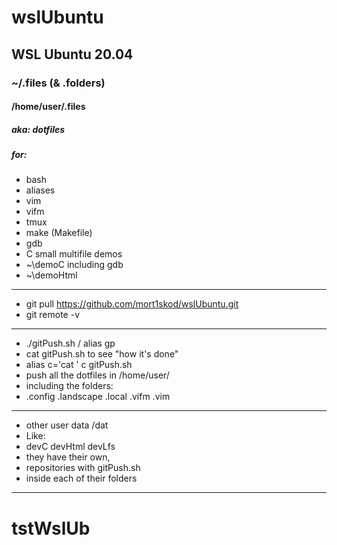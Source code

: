 # wslUbuntu
## WSL Ubuntu 20.04
### ~/.files (& .folders)
#### /home/user/.files 
##### aka: dotfiles
##### for:
* bash
* aliases
* vim 
* vifm
* tmux
* make   (Makefile)
* gdb
* C small multifile demos
* ~\demoC including gdb
* ~\demoHtml
---
* git pull https://github.com/mort1skod/wslUbuntu.git
* git remote -v
---
* ./gitPush.sh   /   alias gp
* cat gitPush.sh to see "how it's done"
* alias c='cat '    c gitPush.sh
* push all the dotfiles in /home/user/
* including the folders:
* .config .landscape .local .vifm .vim
---
* other user data /dat
* Like: 
* devC devHtml devLfs
* they have their own,
* repositories with gitPush.sh
* inside each of their folders
---
# tstWslUb
